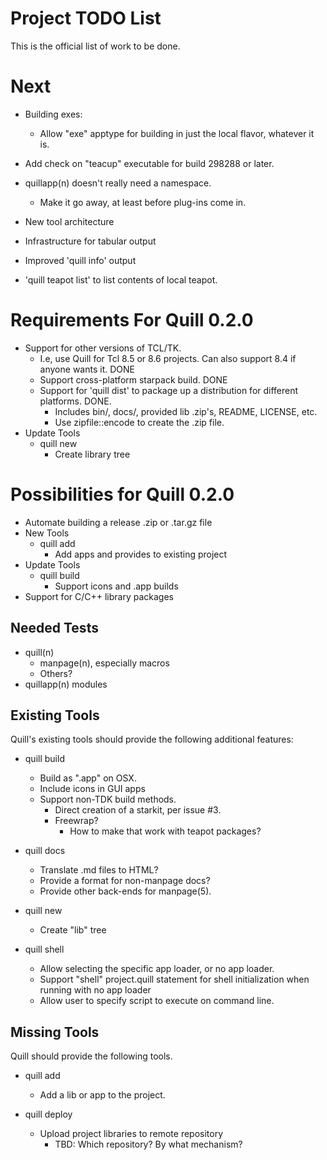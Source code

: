 # Project TODO List

This is the official list of work to be done.

# Next

* Building exes:
  * Allow "exe" apptype for building in just the local flavor, whatever it is.
* Add check on "teacup" executable for build 298288 or later.
* quillapp(n) doesn't really need a namespace.
  * Make it go away, at least before plug-ins come in.

* New tool architecture
* Infrastructure for tabular output
* Improved 'quill info' output
* 'quill teapot list' to list contents of local teapot.

# Requirements For Quill 0.2.0

* Support for other versions of TCL/TK.
  * I.e, use Quill for Tcl 8.5 or 8.6 projects.  Can also support 8.4 if
    anyone wants it. DONE
  * Support cross-platform starpack build. DONE
  * Support for 'quill dist' to package up a distribution for different
    platforms. DONE.
    * Includes bin/, docs/, provided lib .zip's, README, LICENSE, etc.
    * Use zipfile::encode to create the .zip file.
* Update Tools
  * quill new
    * Create library tree

# Possibilities for Quill 0.2.0

* Automate building a release .zip or .tar.gz file
* New Tools
  * quill add
    * Add apps and provides to existing project
* Update Tools
  * quill build
    * Support icons and .app builds
* Support for C/C++ library packages


## Needed Tests

* quill(n)
  * manpage(n), especially macros
  * Others?
* quillapp(n) modules

## Existing Tools

Quill's existing tools should provide the following additional features:

* quill build
  * Build as ".app" on OSX.
  * Include icons in GUI apps
  * Support non-TDK build methods.
    * Direct creation of a starkit, per issue #3.
    * Freewrap?
      * How to make that work with teapot packages?

* quill docs
  * Translate .md files to HTML?
  * Provide a format for non-manpage docs?
  * Provide other back-ends for manpage(5).

* quill new
  * Create "lib" tree

* quill shell
  * Allow selecting the specific app loader, or no app loader.
  * Support "shell" project.quill statement for shell initialization
    when running with no app loader
  * Allow user to specify script to execute on command line.

## Missing Tools

Quill should provide the following tools.

* quill add
  * Add a lib or app to the project.

* quill deploy
  * Upload project libraries to remote repository
    * TBD: Which repository?  By what mechanism?

